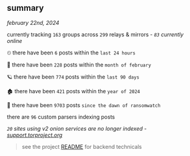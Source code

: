 
## summary
_february 22nd, 2024_

currently tracking `163` groups across `299` relays & mirrors - _`83` currently online_

⏲ there have been `6` posts within the `last 24 hours`

🦈 there have been `228` posts within the `month of february`

🪐 there have been `774` posts within the `last 90 days`

🏚 there have been `421` posts within the `year of 2024`

🦕 there have been `9703` posts `since the dawn of ransomwatch`

there are `96` custom parsers indexing posts

_`20` sites using v2 onion services are no longer indexed - [support.torproject.org](https://support.torproject.org/onionservices/v2-deprecation/)_

> see the project [README](https://github.com/joshhighet/ransomwatch#ransomwatch--) for backend technicals
